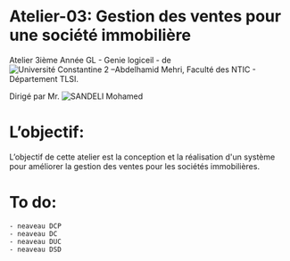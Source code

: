 # Atelier-03: Gestion des ventes pour une société immobilière
    
   Atelier 3ième Année GL - Genie logiceil - de ![Université Constantine 2 –Abdelhamid Mehri](https://www.univ-constatntine2.dz), Faculté des NTIC - Département TLSI.
    
   Dirigé par Mr. ![SANDELI Mohamed](mailto:sandeli.mohamed@univ-constatntine2.dz)
    
# L’objectif:
   L’objectif de cette atelier est la conception et la réalisation d'un système pour améliorer la gestion des 
   ventes pour les sociétés immobilières.
    


# To do:
    
    - neaveau DCP
    - neaveau DC
    - neaveau DUC
    - neaveau DSD
